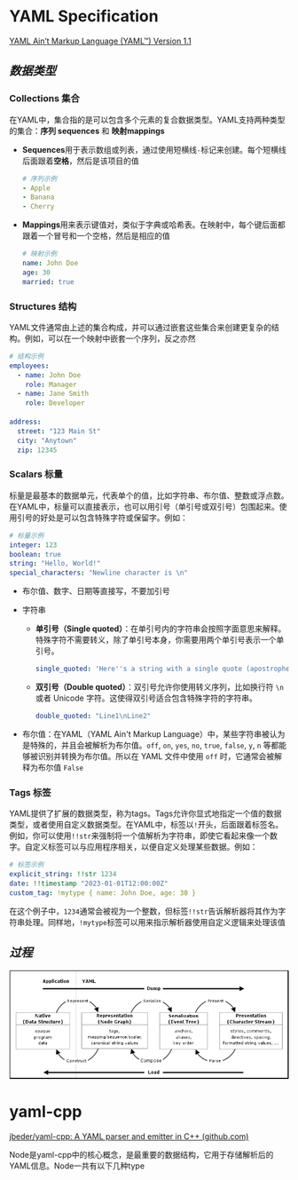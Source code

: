 # YAML Specification

[YAML Ain’t Markup Language (YAML™) Version 1.1](https://yaml.org/spec/1.1/#id857168)

## *数据类型*

### Collections 集合

在YAML中，集合指的是可以包含多个元素的复合数据类型。YAML支持两种类型的集合：**序列 sequences** 和 **映射mappings**

* **Sequences**用于表示数组或列表，通过使用短横线`-`标记来创建。每个短横线后面跟着**空格**，然后是该项目的值

  ```yaml
  # 序列示例
  - Apple
  - Banana
  - Cherry
  ```

* **Mappings**用来表示键值对，类似于字典或哈希表。在映射中，每个键后面都跟着一个冒号和一个空格，然后是相应的值

  ```yaml
  # 映射示例
  name: John Doe
  age: 30
  married: true
  ```

### Structures  结构

YAML文件通常由上述的集合构成，并可以通过嵌套这些集合来创建更复杂的结构。例如，可以在一个映射中嵌套一个序列，反之亦然

```yaml
# 结构示例
employees:
  - name: John Doe
    role: Manager
  - name: Jane Smith
    role: Developer

address:
  street: "123 Main St"
  city: "Anytown"
  zip: 12345
```

### Scalars 标量

标量是最基本的数据单元，代表单个的值，比如字符串、布尔值、整数或浮点数。在YAML中，标量可以直接表示，也可以用引号（单引号或双引号）包围起来。使用引号的好处是可以包含特殊字符或保留字。例如：

```yaml
# 标量示例
integer: 123
boolean: true
string: "Hello, World!"
special_characters: "Newline character is \n"
```

* 布尔值、数字、日期等直接写，不要加引号

* 字符串

  * **单引号（Single quoted）**：在单引号内的字符串会按照字面意思来解释。特殊字符不需要转义，除了单引号本身，你需要用两个单引号表示一个单引号。

    ```yaml
    single_quoted: 'Here''s a string with a single quote (apostrophe).'
    ```

  * **双引号（Double quoted）**：双引号允许你使用转义序列，比如换行符 `\n` 或者 Unicode 字符。这使得双引号适合包含特殊字符的字符串。

    ```yaml
    double_quoted: "Line1\nLine2"
    ```

* 布尔值：在YAML（YAML Ain't Markup Language）中，某些字符串被认为是特殊的，并且会被解析为布尔值。`off`, `on`, `yes`, `no`, `true`, `false`, `y`, `n` 等都能够被识别并转换为布尔值。所以在 YAML 文件中使用 `off` 时，它通常会被解释为布尔值 `False`

### Tags 标签

YAML提供了扩展的数据类型，称为tags。Tags允许你显式地指定一个值的数据类型，或者使用自定义数据类型。在YAML中，标签以`!`开头，后面跟着标签名。例如，你可以使用`!!str`来强制将一个值解析为字符串，即使它看起来像一个数字。自定义标签可以与应用程序相关，以便自定义处理某些数据。例如：

```yaml
# 标签示例
explicit_string: !!str 1234
date: !!timestamp "2023-01-01T12:00:00Z"
custom_tag: !mytype { name: John Doe, age: 30 }
```

在这个例子中，`1234`通常会被视为一个整数，但标签`!!str`告诉解析器将其作为字符串处理。同样地，`!mytype`标签可以用来指示解析器使用自定义逻辑来处理该值

## *过程*

<img src="YAML_Overview.png">

# yaml-cpp

[jbeder/yaml-cpp: A YAML parser and emitter in C++ (github.com)](https://github.com/jbeder/yaml-cpp?tab=readme-ov-file)

Node是yaml-cpp中的核心概念，是最重要的数据结构，它用于存储解析后的YAML信息。Node一共有以下几种type